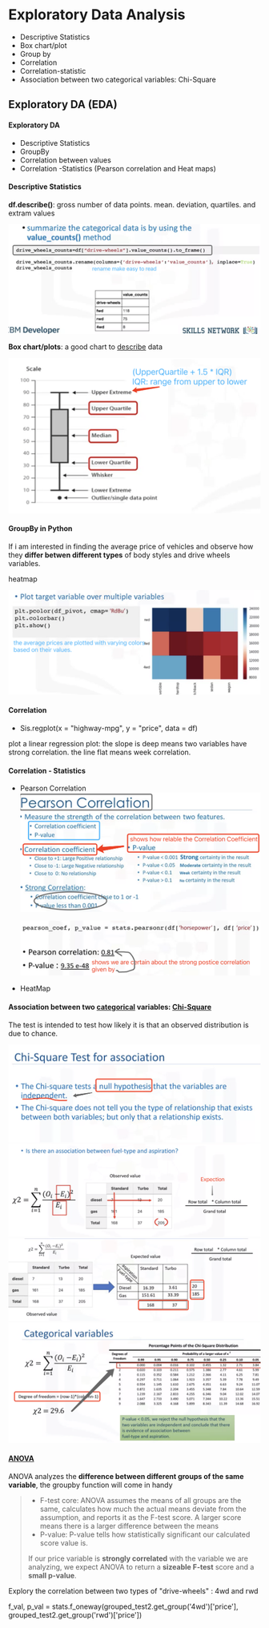 # Exploratory Data Analysis

- Descriptive Statistics
- Box chart/plot
- Group by 
- Correlation
- Correlation-statistic
- Association between two categorical variables: Chi-Square

## Exploratory DA (EDA)

#### Exploratory DA

- Descriptive Statistics 
- GroupBy
- Correlation between values
- Correlation -Statistics (Pearson correlation and Heat maps)

#### Descriptive Statistics

**df.describe()**: gross number of data points. mean. deviation, quartiles. and extram values

<img src="./photos/image-20230403103735200.png" alt="image-20230403103735200" style="zoom:50%;" />



**Box chart/plots**: a good chart to <u>describe</u> data

<img src="./photos/image-20230403104845554.png" alt="image-20230403104845554" style="zoom:50%;" />



#### GroupBy in Python

If i am interested in finding the average price of vehicles and observe how they **differ betwen different types** of body styles and drive wheels variables.

heatmap

<img src="./photos/image-20230403110420336.png" alt="image-20230403110420336" style="zoom:50%;" />

#### Correlation

- Sis.regplot(x = "highway-mpg", y = "price", data = df)

plot a linear regression plot: 
the slope is deep means two variables have strong correlation.
the line flat means week correlation.

#### Correlation - Statistics

- Pearson Correlation<img src="./photos/image-20230403112913204.png" alt="image-20230403112913204" style="zoom:50%;" />

  <img src="./photos/image-20230403113112907.png" alt="image-20230403113112907" style="zoom:50%;" />

- HeatMap

  

#### Association between two <u>categorical</u> variables: <u>Chi-Square</u>

The test is intended to test how likely it is that an observed distribution is due to chance.

<img src="./photos/image-20230403122846722.png" alt="image-20230403122846722" style="zoom:50%;" />

<img src="./photos/image-20230403123827456.png" alt="image-20230403123827456" style="zoom:50%;" />

<img src="./photos/image-20230403124051904.png" alt="image-20230403124051904" style="zoom:50%;" />

<img src="./photos/image-20230403125459609.png" alt="image-20230403125459609" style="zoom:50%;" />



#### <u>ANOVA</u>

ANOVA analyzes the **difference between different groups of the same variable**, the groupby function will come in handy



>- F-test core:  ANOVA assumes the means of all groups are the same, calculates how much the actual means deviate from the assumption, and reports it as the F-test score. A larger score means there is a larger difference between the means
>- P-value: P-value tells how statistically significant our calculated score value is.
>
>If our price variable is **strongly correlated** with the variable we are analyzing, we expect ANOVA to return a **sizeable F-test** score and a **small p-value**.

Explory the correlation between two types of "drive-wheels" : 4wd and rwd 

f_val, p_val = stats.f_oneway(grouped_test2.get_group('4wd')['price'], grouped_test2.get_group('rwd')['price'])






